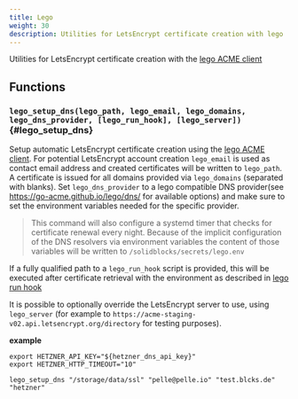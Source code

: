```yaml
---
title: Lego
weight: 30
description: Utilities for LetsEncrypt certificate creation with lego 
---
```


Utilities for LetsEncrypt certificate creation with the [lego ACME client](https://github.com/go-acme/lego)

## Functions

### `lego_setup_dns(lego_path, lego_email, lego_domains, lego_dns_provider, [lego_run_hook], [lego_server])` {#lego_setup_dns}

Setup automatic LetsEncrypt certificate creation using the [lego ACME client](https://github.com/go-acme/lego). For potential LetsEncrypt account creation `lego_email` is used as contact email address and created certificates will be written to `lego_path`.
A certificate is issued for all domains provided via `lego_domains` (separated with blanks). Set `lego_dns_provider` to a lego compatible DNS provider(see https://go-acme.github.io/lego/dns/ for available options) and make sure to set the environment variables needed for the specific provider.

> This command will also configure a systemd timer that checks for certificate renewal every night. Because of the implicit configuration of the DNS resolvers via environment variables the content of those variables will be written to `/solidblocks/secrets/lego.env` 

If a fully qualified path to a `lego_run_hook` script is provided, this will be executed after certificate retrieval with the environment as described in [lego run hook](https://go-acme.github.io/lego/usage/cli/renew-a-certificate/#running-a-script-afterward)

It is possible to optionally override the LetsEncrypt server to use, using `lego_server` (for example to `https://acme-staging-v02.api.letsencrypt.org/directory` for testing purposes).

**example**
```shell
export HETZNER_API_KEY="${hetzner_dns_api_key}"
export HETZNER_HTTP_TIMEOUT="10"

lego_setup_dns "/storage/data/ssl" "pelle@pelle.io" "test.blcks.de" "hetzner"
```


